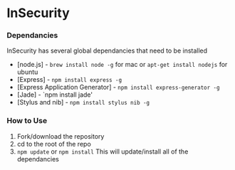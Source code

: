 # InSecurity


### Dependancies
InSecurity has several global dependancies that need to be installed
* [node.js] - `brew install node -g` for mac or `apt-get install nodejs` for ubuntu
* [Express] - `npm install express -g`
* [Express Application Generator] - `npm install express-generator -g`
* [Jade] - `npm install jade'
* [Stylus and nib]  - `npm install stylus nib -g`

### How to Use
1. Fork/download the repository
2. cd to the root of the repo
3. `npm update` or `npm install` This will update/install all of the dependancies
